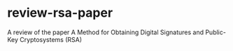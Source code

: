 # review-rsa-paper
A review of the paper A Method for Obtaining Digital Signatures and Public-Key Cryptosystems (RSA)
